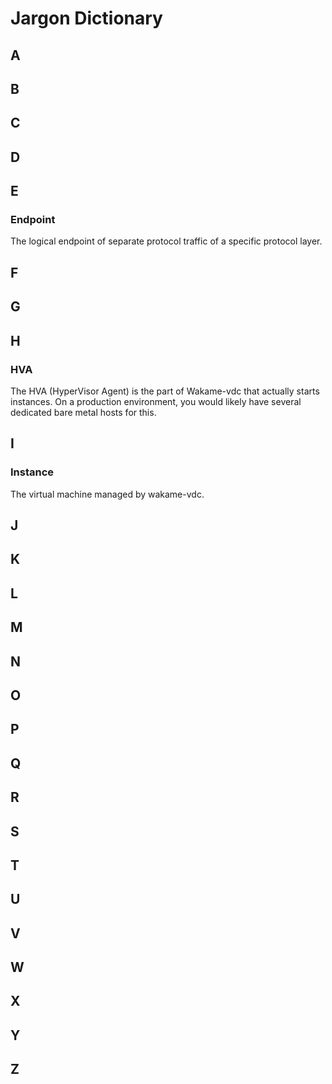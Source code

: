 # Jargon Dictionary

## A
## B
## C
## D
## E

### Endpoint

The logical endpoint of separate protocol traffic of a specific protocol layer.

## F
## G
## H

### HVA

The HVA (HyperVisor Agent) is the part of Wakame-vdc that actually starts instances. On a production environment, you would likely have several dedicated bare metal hosts for this.

## I

### Instance

The virtual machine managed by wakame-vdc.

## J
## K
## L
## M
## N
## O
## P
## Q
## R
## S
## T
## U
## V
## W
## X
## Y
## Z
